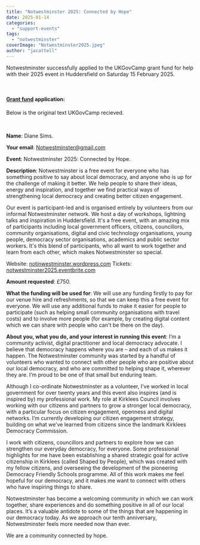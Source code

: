 ```yaml
---
title: "Notwestminster 2025: Connected by Hope"
date: 2025-01-14
categories: 
  - "support-events"
tags: 
  - "notwestminster"
coverImage: "Notwestminster2025.jpeg"
author: "jacattell"
---
```


Notwestminster successfully applied to the UKGovCamp grant fund for help with their 2025 event in Huddersfield on Saturday 15 February 2025.

 

#### [Grant fund](https://www.ukgovcamp.com/grants/) application:

Below is the original text UKGovCamp recieved.

 

**Name**: Diane Sims.

**Your email**: Notwestminster@gmail.com

**Event**: Notwestminster 2025: Connected by Hope.

**Description**: Notwestminster is a free event for everyone who has something positive to say about local democracy, and anyone who is up for the challenge of making it better. We help people to share their ideas, energy and inspiration, and together we find practical ways of strengthening local democracy and creating better citizen engagement.

Our event is participant-led and is organised entirely by volunteers from our informal Notwestminster network. We host a day of workshops, lightning talks and inspiration in Huddersfield. It's a free event, with an amazing mix of participants including local government officers, citizens, councillors, community organisations, digital and civic technology organisations, young people, democracy sector organisations, academics and public sector workers. It's this blend of participants, who all want to work together and learn from each other, which makes Notwestminster so special.

Website: [notinwestminster.wordpress.com](https://notinwestminster.wordpress.com/) Tickets: [notwestminster2025.eventbrite.com](https://notwestminster2025.eventbrite.com/)

**Amount requested**: £750.

**What the funding will be used for**: We will use any funding firstly to pay for our venue hire and refreshments, so that we can keep this a free event for everyone. We will use any additional funds to make it easier for people to participate (such as helping small community organisations with travel costs) and to involve more people (for example, by creating digital content which we can share with people who can't be there on the day).

**About you, what you do, and your interest in running this event**: I’m a community activist, digital practitioner and local democracy advocate. I believe that democracy happens where you are – and each of us makes it happen. The Notwestminster community was started by a handful of volunteers who wanted to connect with other people who are positive about our local democracy, and who are committed to helping shape it, wherever they are. I’m proud to be one of that small but enduring team.

Although I co-ordinate Notwestminster as a volunteer, I’ve worked in local government for over twenty years and this event also inspires (and is inspired by) my professional work. My role at Kirklees Council involves working with our citizens and partners to grow a stronger local democracy, with a particular focus on citizen engagement, openness and digital networks. I’m currently developing our citizen engagement strategy, building on what we’ve learned from citizens since the landmark Kirklees Democracy Commission.

I work with citizens, councillors and partners to explore how we can strengthen our everyday democracy, for everyone. Some professional highlights for me have been establishing a shared strategic goal for active citizenship in Kirklees (called Shaped by People), which was created with my fellow citizens, and overseeing the development of the pioneering Democracy Friendly Schools programme. All of this work makes me feel hopeful for our democracy, and it makes me want to connect with others who have inspiring things to share.

Notwestminster has become a welcoming community in which we can work together, share experiences and do something positive in all of our local places. It’s a valuable antidote to some of the things that are happening in our democracy today. As we approach our tenth anniversary, Notwestminster feels more needed now than ever.

We are a community connected by hope.
